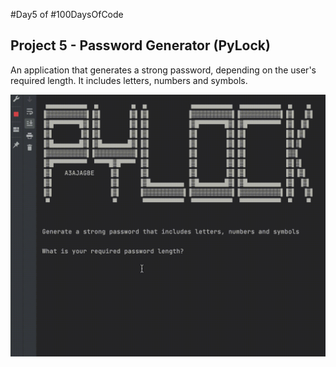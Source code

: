 #Day5 of #100DaysOfCode


## Project 5 - Password Generator (PyLock)
An application that generates a strong password, depending on the user's required length. It includes letters, numbers and symbols.

![Demo](https://github.com/A3AJAGBE/password-generator/blob/password-generator/password-generator-video.gif)
